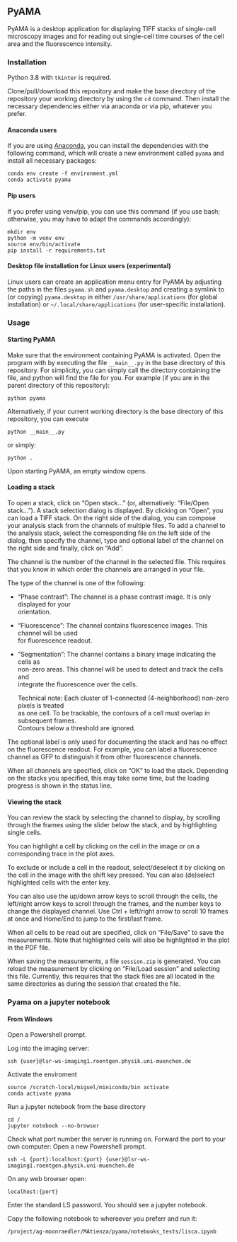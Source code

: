 ## PyAMA
PyAMA is a desktop application for displaying TIFF stacks of single-cell microscopy images
and for reading out single-cell time courses of the cell area and the fluorescence intensity.

### Installation
Python 3.8 with `tkinter` is required.

Clone/pull/download this repository and make the base directory of the repository your working directory by using the `cd` command.
Then install the necessary dependencies either via anaconda or via pip, whatever you prefer.

#### Anaconda users
If you are using [Anaconda](https://www.anaconda.com), you can install the dependencies with the following command,
which will create a new environment called `pyama` and install all necessary packages:

```
conda env create -f environment.yml
conda activate pyama
```

#### Pip users
If you prefer using venv/pip, you can use this command
(if you use bash; otherwise, you may have to adapt the commands accordingly):

```
mkdir env
python -m venv env
source env/bin/activate
pip install -r requirements.txt
```

#### Desktop file installation for Linux users (experimental)
Linux users can create an application menu entry for PyAMA by adjusting the paths in the files `pyama.sh` and `pyama.desktop` and creating a symlink to (or copying) `pyama.desktop` in either `/usr/share/applications` (for global installation) or `~/.local/share/applications` (for user-specific installation).


### Usage
#### Starting PyAMA
Make sure that the environment containing PyAMA is activated.
Open the program with by executing the file `__main__.py` in the base directory of
this repository.
For simplicity, you can simply call the directory containing the file, and python
will find the file for you. For example (if you are in the parent directory of this repository):

```
python pyama
```

Alternatively, if your current working directory is the base directory of this repository,
you can execute

```
python __main__.py
```

or simply:

```
python .
```

Upon starting PyAMA, an empty window opens.

#### Loading a stack
To open a stack, click on “Open stack…” (or, alternatively: “File/Open stack…”).
A stack selection dialog is displayed.
By clicking on “Open”, you can load a TIFF stack.
On the right side of the dialog, you can compose your analysis stack from the
channels of multiple files.
To add a channel to the analysis stack, select the corresponding file on the left
side of the dialog, then specify the channel, type and optional label of the channel
on the right side and finally, click on “Add”.

The channel is the number of the channel in the selected file.
This requires that you know in which order the channels are arranged in your file.

The type of the channel is one of the following:

* “Phase contrast”: The channel is a phase contrast image. It is only displayed for your  
  orientation.
* “Fluorescence”: The channel contains fluorescence images. This channel will be used  
  for fluorescence readout.
* “Segmentation”: The channel contains a binary image indicating the cells as  
  non-zero areas. This channel will be used to detect and track the cells and  
  integrate the fluorescence over the cells.  

  Technical note: Each cluster of 1-connected (4-neighborhood) non-zero pixels is treated  
  as one cell. To be trackable, the contours of a cell must overlap in subsequent frames.  
  Contours below a threshold are ignored.

The optional label is only used for documenting the stack and has no effect on the
fluorescence readout. For example, you can label a fluorescence channel as GFP to
distinguish it from other fluorescence channels.

When all channels are specified, click on “OK” to load the stack.
Depending on the stacks you specified, this may take some time, but the loading progress
is shown in the status line.

#### Viewing the stack
You can review the stack by selecting the channel to display, by scrolling through
the frames using the slider below the stack, and by highlighting single cells.

You can highlight a cell by clicking on the cell in the image or on a corresponding
trace in the plot axes.

To exclude or include a cell in the readout, select/deselect it by clicking on the
cell in the image with the shift key pressed.
You can also (de)select highlighted cells with the enter key.

You can also use the up/down arrow keys to scroll through the cells,
the left/right arrow keys to scroll through the frames,
and the number keys to change the displayed channel.
Use Ctrl + left/right arrow to scroll 10 frames at once and Home/End to jump to the first/last frame.

When all cells to be read out are specified, click on “File/Save” to save the measurements.
Note that highlighted cells will also be highlighted in the plot in the PDF file.

When saving the measurements, a file `session.zip` is generated.
You can reload the measurement by clicking on “File/Load session” and selecting this file.
Currently, this requires that the stack files are all located in the same directories
as during the session that created the file.

### Pyama on a jupyter notebook

#### From Windows

Open a Powershell prompt.

Log into the imaging server:

```
ssh {user}@lsr-ws-imaging1.roentgen.physik.uni-muenchen.de
```
Activate the enviroment

```
source /scratch-local/miguel/miniconda/bin activate
conda activate pyama
```
Run a jupyter notebook from the base directory
```
cd /
jupyter notebook --no-browser
```
Check what port number the server is running on.
Forward the port to your own computer:
Open a new Powershell prompt.
```
ssh -L {port}:localhost:{port} {user}@lsr-ws-imaging1.roentgen.physik.uni-muenchen.de
```
On any web browser open:
```
localhost:{port}
```
Enter the standard LS password.
You should see a jupyter notebook.

Copy the following notebook to whereever you preferr and run it:
```
/project/ag-moonraedler/MAtienza/pyama/notebooks_tests/lisca.ipynb
```

